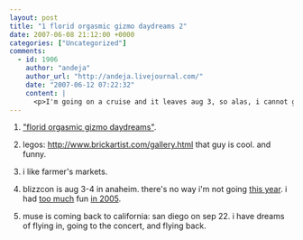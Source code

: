 ```yaml
---
layout: post
title: "1 florid orgasmic gizmo daydreams 2"
date: 2007-06-08 21:12:00 +0000
categories: ["Uncategorized"]
comments:
  - id: 1906
    author: "andeja"
    author_url: "http://andeja.livejournal.com/"
    date: "2007-06-12 07:22:32"
    content: |
      <p>I'm going on a cruise and it leaves aug 3, so alas, i cannot go =(</p>
---
```


1. ["florid orgasmic gizmo daydreams"](http://www.sfgate.com/cgi-bin/article.cgi?f=/gate/a/2007/06/08/notes060807.DTL).

2. legos: http://www.brickartist.com/gallery.html
that guy is cool. and funny.

3. i like farmer's markets.

4. blizzcon is aug 3-4 in anaheim. there's no way i'm not going [this year](http://www.blizzard.com/blizzcon07/goodies.shtml). i had [too much](http://judytuna.livejournal.com/115878.html) fun [in 2005](http://judytuna.livejournal.com/115980.html).

5. muse is coming back to california: san diego on sep 22. i have dreams of flying in, going to the concert, and flying back.